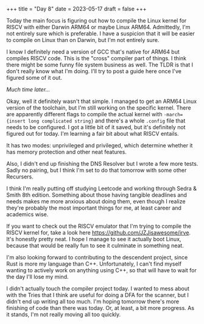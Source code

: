 +++
title = "Day 8"
date = 2023-05-17
draft = false
+++

Today the main focus is figuring out how to compile the Linux kernel for RISCV
with either Darwin ARM64 or maybe Linux ARM64. Admittedly, I'm not entirely
sure which is preferable. I have a suspicion that it will be easier to
compile on Linux than on Darwin, but I'm not entirely sure.

I know I definitely need a version of GCC that's native for ARM64 but compiles
RISCV code. This is the "cross" compiler part of things. I think there might
be some funny file system business as well. The TLDR is that I don't really
know what I'm doing. I'll try to post a guide here once I've figured some of
it out.

*Much time later...*

Okay, well it definitely wasn't that simple. I managed to get an ARM64 Linux
version of the toolchain, but I'm still working on the specific kernel. There
are apparently different flags to compile the actual kernel with `-march=
{insert long complicated string}` and there's a whole `.config` file that
needs to be configured. I got a little bit of it saved, but it's definitely
not figured out for today. I'm learning a fair bit about what RISCV entails.

It has two modes: unprivileged and privileged, which determine whether it has
memory protection and other neat features. 

Also, I didn't end up finishing the DNS Resolver but I wrote a few more tests.
Sadly no pairing, but I think I'm set to do that tomorrow with some other
Recursers.

I think I'm really putting off studying Leetcode and working through Sedra &
Smith 8th edition. Something about those having tangible deadlines and needs
makes me more anxious about doing them, even though I realize they're
probably the most important things for me, at least career and academics
wise.

If you want to check out the RISCV emulator that I'm trying to compile the
RISCV kernel for, take a look here <https://github.com/JZJisawesome/irve>.
It's honestly pretty neat. I hope I manage to see it actually boot Linux,
because that would be really fun to see it culminate in something neat. 

I'm also looking forward to contributing to the descendent project, since Rust
is more my language than C++. Unfortunately, I can't find myself wanting to
actively work on anything using C++, so that will have to wait for the day
I'll lose my mind. 

I didn't actually touch the compiler project today. I wanted to mess about
with the Tries that I think are useful for doing a DFA for the scanner, but
I didn't end up writing all too much. I'm hoping tomorrow there's more 
finishing of code than there was today. Or, at least, a bit more progress.
As it stands, I'm not really moving all too quickly.